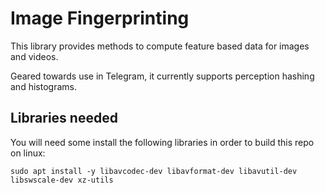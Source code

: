 # Image Fingerprinting

This library provides methods to compute feature based data for images and videos.

Geared towards use in Telegram, it currently supports perception hashing and histograms.

## Libraries needed

You will need some install the following libraries in order to build this repo on linux:

```sudo apt install -y libavcodec-dev libavformat-dev libavutil-dev libswscale-dev xz-utils```
